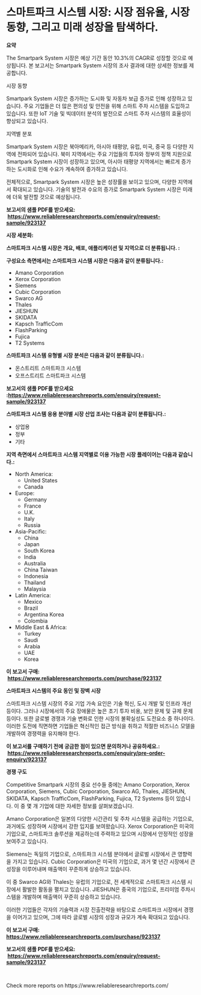 <p><h1>스마트파크 시스템 시장: 시장 점유율, 시장 동향, 그리고 미래 성장을 탐색하다.</h1></p><p><strong>요약</strong></p>
<p><p>The Smartpark System 시장은 예상 기간 동안 10.3%의 CAGR로 성장할 것으로 예상됩니다. 본 보고서는 Smartpark System 시장의 조사 결과에 대한 상세한 정보를 제공합니다.</p><p>시장 동향</p><p>Smartpark System 시장은 증가하는 도시화 및 자동차 보급 증가로 인해 성장하고 있습니다. 주요 기업들은 더 많은 편의성 및 안전을 위해 스마트 주차 시스템을 도입하고 있습니다. 또한 IoT 기술 및 빅데이터 분석의 발전으로 스마트 주차 시스템의 효율성이 향상되고 있습니다.</p><p>지역별 분포</p><p>Smartpark System 시장은 북아메리카, 아시아 태평양, 유럽, 미국, 중국 등 다양한 지역에 전파되어 있습니다. 북미 지역에서는 주요 기업들의 투자와 정부의 정책 지원으로 Smartpark System 시장이 성장하고 있으며, 아시아 태평양 지역에서는 빠르게 증가하는 도시화로 인해 수요가 계속하여 증가하고 있습니다.</p><p>전체적으로, Smartpark System 시장은 높은 성장률을 보이고 있으며, 다양한 지역에서 확대되고 있습니다. 기술의 발전과 수요의 증가로 Smartpark System 시장은 미래에 더욱 발전할 것으로 예상됩니다.</p></p>
<p><strong>보고서의 샘플 PDF를 받으세요: &nbsp;<a href="https://www.reliableresearchreports.com/enquiry/request-sample/923137">https://www.reliableresearchreports.com/enquiry/request-sample/923137</a></strong></p>
<p><strong>시장 세분화:</strong></p>
<p><strong> 스마트파크 시스템 시장은 개요, 배포, 애플리케이션 및 지역으로 더 분류됩니다. :</strong></p>
<p><strong>구성요소 측면에서는 스마트파크 시스템 시장은 다음과 같이 분류됩니다.:</strong></p>
<p><ul><li>Amano Corporation</li><li>Xerox Corporation</li><li>Siemens</li><li>Cubic Corporation</li><li>Swarco AG</li><li>Thales</li><li>JIESHUN</li><li>SKIDATA</li><li>Kapsch TrafficCom</li><li>FlashParking</li><li>Fujica</li><li>T2 Systems</li></ul></p>
<p><strong> 스마트파크 시스템 유형별 시장 분석은 다음과 같이 분류됩니다.:</strong></p>
<p><ul><li>온스트리트 스마트파크 시스템</li><li>오프스트리트 스마트파크 시스템</li></ul></p>
<p><strong>보고서의 샘플 PDF를 받으세요 :<a href="https://www.reliableresearchreports.com/enquiry/request-sample/923137">https://www.reliableresearchreports.com/enquiry/request-sample/923137</a></strong></p>
<p><strong> 스마트파크 시스템 응용 분야별 시장 산업 조사는 다음과 같이 분류됩니다.:</strong></p>
<p><ul><li>상업용</li><li>정부</li><li>기타</li></ul></p>
<p><strong>지역 측면에서 스마트파크 시스템 지역별로 이용 가능한 시장 플레이어는 다음과 같습니다.:</strong></p>
<p><ul>
    <li>
        North America:
        <ul>
            <li>United States</li>
            <li>Canada</li>
        </ul>
    </li>
    <li>
        Europe:
        <ul>
            <li>Germany</li>
            <li>France</li>
            <li>U.K.</li>
            <li>Italy</li>
            <li>Russia</li>
        </ul>
    </li>
    <li>
        Asia-Pacific:
        <ul>
            <li>China</li>
            <li>Japan</li>
            <li>South Korea</li>
            <li>India</li>
            <li>Australia</li>
            <li>China Taiwan</li>
            <li>Indonesia</li>
            <li>Thailand</li>
            <li>Malaysia</li>
        </ul>
    </li>
    <li>
        Latin America:
        <ul>
            <li>Mexico</li>
            <li>Brazil</li>
            <li>Argentina Korea</li>
            <li>Colombia</li>
        </ul>
    </li>
    <li>
        Middle East & Africa:
        <ul>
            <li>Turkey</li>
            <li>Saudi</li>
            <li>Arabia</li>
            <li>UAE</li>
            <li>Korea</li>
        </ul>
    </li>
    </ul></p>
<p><strong>이 보고서 구매: &nbsp;<a href="https://www.reliableresearchreports.com/purchase/923137">https://www.reliableresearchreports.com/purchase/923137</a></strong></p>
<p><strong>스마트파크 시스템의 주요 동인 및 장벽 시장</strong></p>
<p><p>스마트파크 시스템 시장의 주요 기업 가속 요인은 기술 혁신, 도시 개발 및 인프라 개선 등이다. 그러나 시장에서의 주요 장애물은 높은 초기 투자 비용, 보안 문제 및 규제 문제 등이다. 또한 글로벌 경쟁과 기술 변화로 인한 시장의 불확실성도 도전요소 중 하나이다. 이러한 도전에 직면하면 기업들은 혁신적인 접근 방식을 취하고 적절한 비즈니스 모델을 개발하여 경쟁력을 유지해야 한다.</p></p>
<p><strong>이 보고서를 구매하기 전에 궁금한 점이 있으면 문의하거나 공유하세요.: &nbsp;<a href="https://www.reliableresearchreports.com/enquiry/pre-order-enquiry/923137">https://www.reliableresearchreports.com/enquiry/pre-order-enquiry/923137</a></strong></p>
<p><strong>경쟁 구도</strong></p>
<p><p>Competitive Smartpark 시장의 중요 선수들 중에는 Amano Corporation, Xerox Corporation, Siemens, Cubic Corporation, Swarco AG, Thales, JIESHUN, SKIDATA, Kapsch TrafficCom, FlashParking, Fujica, T2 Systems 등이 있습니다. 이 중 몇 개 기업에 대한 자세한 정보를 살펴보겠습니다.</p><p>Amano Corporation은 일본의 다양한 시간관리 및 주차 시스템을 공급하는 기업으로, 과거에도 성장하며 시장에서 강한 입지를 보여왔습니다. Xerox Corporation은 미국의 기업으로, 스마트파크 솔루션을 제공하는데 주력하고 있으며 시장에서 안정적인 성장을 보여주고 있습니다.</p><p>Siemens는 독일의 기업으로, 스마트파크 시스템 분야에서 글로벌 시장에서 큰 영향력을 가지고 있습니다. Cubic Corporation은 미국의 기업으로, 과거 몇 년간 시장에서 큰 성장을 이루어내며 매출액이 꾸준하게 상승하고 있습니다.</p><p>이 중 Swarco AG와 Thales는 유럽의 기업으로, 전 세계적으로 스마트파크 시스템 시장에서 활발한 활동을 펼치고 있습니다. JIESHUN은 중국의 기업으로, 프리미엄 주차시스템을 개발하며 매출액이 꾸준히 상승하고 있습니다.</p><p>이러한 기업들은 각자의 기술력과 시장 진출전략을 바탕으로 스마트파크 시장에서 경쟁을 이어가고 있으며, 그에 따라 글로벌 시장의 성장과 규모가 계속 확대되고 있습니다.</p></p>
<p><strong>이 보고서 구매: &nbsp; <a href="https://www.reliableresearchreports.com/purchase/923137">https://www.reliableresearchreports.com/purchase/923137</a></strong></p>
<p><strong>보고서의 샘플 PDF를 받으세요: &nbsp;<a href="https://www.reliableresearchreports.com/enquiry/request-sample/923137">https://www.reliableresearchreports.com/enquiry/request-sample/923137</a></strong><strong></strong></p>
<p>&nbsp;</p>
<p>Check more reports on https://www.reliableresearchreports.com/</p>